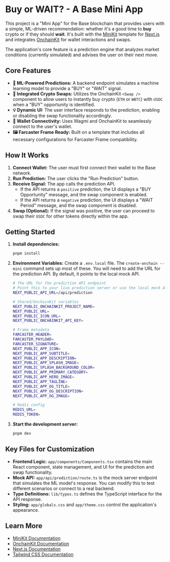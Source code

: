 # Buy or WAIT? - A Base Mini App

This project is a "Mini App" for the Base blockchain that provides users with a simple, ML-driven recommendation: whether it's a good time to **buy** crypto or if they should **wait**. It's built with the [MiniKit](https://docs.base.org/builderkits/minikit/overview) template for [Next.js](https://nextjs.org) and integrates [OnchainKit](https://www.base.org/builders/onchainkit) for wallet interactions and swaps.

The application's core feature is a prediction engine that analyzes market conditions (currently simulated) and advises the user on their next move.

## Core Features

-   **🧠 ML-Powered Predictions:** A backend endpoint simulates a machine learning model to provide a "BUY" or "WAIT" signal.
-   **🔄 Integrated Crypto Swaps:** Utilizes the OnchainKit `<Swap />` component to allow users to instantly buy crypto (`ETH` or `WBTC`) with `USDC` when a "BUY" opportunity is identified.
-   **💡 Dynamic UI:** The user interface responds to the prediction, enabling or disabling the swap functionality accordingly.
-   **🔗 Wallet Connectivity:** Uses Wagmi and OnchainKit to seamlessly connect to the user's wallet.
-   **🖼️ Farcaster Frame Ready:** Built on a template that includes all necessary configurations for Farcaster Frame compatibility.

## How It Works

1.  **Connect Wallet:** The user must first connect their wallet to the Base network.
2.  **Run Prediction:** The user clicks the "Run Prediction" button.
3.  **Receive Signal:** The app calls the prediction API.
    -   If the API returns a `positive` prediction, the UI displays a "BUY Opportunity" message, and the swap component is enabled.
    -   If the API returns a `negative` prediction, the UI displays a "WAIT Period" message, and the swap component is disabled.
4.  **Swap (Optional):** If the signal was positive, the user can proceed to swap their `USDC` for other tokens directly within the app.

## Getting Started

1.  **Install dependencies:**
    ```bash
    pnpm install
    ```

2.  **Environment Variables:**
    Create a `.env.local` file. The `create-onchain --mini` command sets up most of these. You will need to add the URL for the prediction API. By default, it points to the local mock API.

    ```bash
    # The URL for the prediction API endpoint
    # Point this to your live prediction server or use the local mock API.
    NEXT_PUBLIC_API_URL=/api/prediction

    # Shared/OnchainKit variables
    NEXT_PUBLIC_ONCHAINKIT_PROJECT_NAME=
    NEXT_PUBLIC_URL=
    NEXT_PUBLIC_ICON_URL=
    NEXT_PUBLIC_ONCHAINKIT_API_KEY=

    # Frame metadata
    FARCASTER_HEADER=
    FARCASTER_PAYLOAD=
    FARCASTER_SIGNATURE=
    NEXT_PUBLIC_APP_ICON=
    NEXT_PUBLIC_APP_SUBTITLE=
    NEXT_PUBLIC_APP_DESCRIPTION=
    NEXT_PUBLIC_APP_SPLASH_IMAGE=
    NEXT_PUBLIC_SPLASH_BACKGROUND_COLOR=
    NEXT_PUBLIC_APP_PRIMARY_CATEGORY=
    NEXT_PUBLIC_APP_HERO_IMAGE=
    NEXT_PUBLIC_APP_TAGLINE=
    NEXT_PUBLIC_APP_OG_TITLE=
    NEXT_PUBLIC_APP_OG_DESCRIPTION=
    NEXT_PUBLIC_APP_OG_IMAGE=

    # Redis config
    REDIS_URL=
    REDIS_TOKEN=
    ```

3.  **Start the development server:**
    ```bash
    pnpm dev
    ```

## Key Files for Customization

-   **Frontend Logic:** `app/components/Components.tsx` contains the main React component, state management, and UI for the prediction and swap functionality.
-   **Mock API:** `app/api/prediction/route.ts` is the mock server endpoint that simulates the ML model's response. You can modify this to test different scenarios or connect to a real backend.
-   **Type Definitions:** `lib/types.ts` defines the TypeScript interface for the API response.
-   **Styling:** `app/globals.css` and `app/theme.css` control the application's appearance.

## Learn More

-   [MiniKit Documentation](https://docs.base.org/builderkits/minikit/overview)
-   [OnchainKit Documentation](https://docs.base.org/builderkits/onchainkit/getting-started)
-   [Next.js Documentation](https://nextjs.org/docs)
-   [Tailwind CSS Documentation](https://tailwindcss.com/docs)